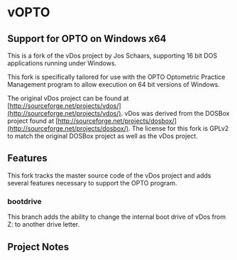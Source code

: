 # vOPTO
## Support for OPTO on Windows x64

This is a fork of the vDos project by Jos Schaars, supporting 16 bit DOS applications running under Windows. 

This fork is specifically tailored for use with the OPTO Optometric Practice Management program to allow execution on 64 bit versions of Windows.

The original vDos project can be found at [http://sourceforge.net/projects/vdos/](http://sourceforge.net/projects/vdos/). vDos was derived from the DOSBox project found at [http://sourceforge.net/projects/dosbox/](http://sourceforge.net/projects/dosbox/). The license for this fork is GPLv2 to match the original DOSBox project as well as the vDos project.

## Features
This fork tracks the master source code of the vDos project and adds several features necessary to support the OPTO program.

### bootdrive
This branch adds the ability to change the internal boot drive of vDos from Z: to another drive letter.

## Project Notes
